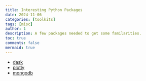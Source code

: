 ```yaml
---
title: Interesting Python Packages
date: 2024-11-06
categories: [toolkits]
tags: [misc]
author: 1
description: A few packages needed to get some familarities.
toc: true
comments: false
mermaid: true
---
```


- [dask](https://docs.dask.org/en/stable/array.html)
- [plotly](https://plotly.com)
- [mongodb](https://pymongo.readthedocs.io/en/stable/examples/index.html)